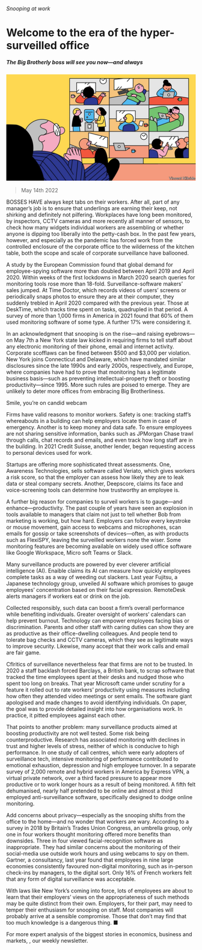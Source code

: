 ###### Snooping at work

# Welcome to the era of the hyper-surveilled office 

##### The Big Brotherly boss will see you now—and always 

![image](images/20220514_wbd001.jpg) 

> May 14th 2022 

BOSSES HAVE always kept tabs on their workers. After all, part of any manager’s job is to ensure that underlings are earning their keep, not shirking and definitely not pilfering. Workplaces have long been monitored, by inspectors, CCTV cameras and more recently all manner of sensors, to check how many widgets individual workers are assembling or whether anyone is dipping too liberally into the petty-cash box. In the past few years, however, and especially as the pandemic has forced work from the controlled enclosure of the corporate office to the wilderness of the kitchen table, both the scope and scale of corporate surveillance have ballooned.

A study by the European Commission found that global demand for employee-spying software more than doubled between April 2019 and April 2020. Within weeks of the first lockdowns in March 2020 search queries for monitoring tools rose more than 18-fold. Surveillance-software makers’ sales jumped. At Time Doctor, which records videos of users’ screens or periodically snaps photos to ensure they are at their computer, they suddenly trebled in April 2020 compared with the previous year. Those at DeskTime, which tracks time spent on tasks, quadrupled in that period. A survey of more than 1,000 firms in America in 2021 found that 60% of them used monitoring software of some type. A further 17% were considering it.


In an acknowledgment that snooping is on the rise—and raising eyebrows—on May 7th a New York state law kicked in requiring firms to tell staff about any electronic monitoring of their phone, email and internet activity. Corporate scofflaws can be fined between $500 and $3,000 per violation. New York joins Connecticut and Delaware, which have mandated similar disclosures since the late 1990s and early 2000s, respectively, and Europe, where companies have had to prove that monitoring has a legitimate business basis—such as preventing intellectual-property theft or boosting productivity—since 1995. More such rules are poised to emerge. They are unlikely to deter more offices from embracing Big Brotherliness.

Smile, you’re on candid webcam

Firms have valid reasons to monitor workers. Safety is one: tracking staff’s whereabouts in a building can help employers locate them in case of emergency. Another is to keep money and data safe. To ensure employees are not sharing sensitive information, banks such as JPMorgan Chase trawl through calls, chat records and emails, and even track how long staff are in the building. In 2021 Credit Suisse, another lender, began requesting access to personal devices used for work.

Startups are offering more sophisticated threat assessments. One, Awareness Technologies, sells software called Veriato, which gives workers a risk score, so that the employer can assess how likely they are to leak data or steal company secrets. Another, Deepscore, claims its face and voice-screening tools can determine how trustworthy an employee is.

A further big reason for companies to surveil workers is to gauge—and enhance—productivity. The past couple of years have seen an explosion in tools available to managers that claim not just to tell whether Bob from marketing is working, but how hard. Employers can follow every keystroke or mouse movement, gain access to webcams and microphones, scan emails for gossip or take screenshots of devices—often, as with products such as FlexiSPY, leaving the surveilled workers none the wiser. Some monitoring features are becoming available on widely used office software like Google Workspace, Micro soft Teams or Slack.

Many surveillance products are powered by ever cleverer artificial intelligence (AI). Enaible claims its AI can measure how quickly employees complete tasks as a way of weeding out slackers. Last year Fujitsu, a Japanese technology group, unveiled AI software which promises to gauge employees’ concentration based on their facial expression. RemoteDesk alerts managers if workers eat or drink on the job.

Collected responsibly, such data can boost a firm’s overall performance while benefiting individuals. Greater oversight of workers’ calendars can help prevent burnout. Technology can empower employees facing bias or discrimination. Parents and other staff with caring duties can show they are as productive as their office-dwelling colleagues. And people tend to tolerate bag checks and CCTV cameras, which they see as legitimate ways to improve security. Likewise, many accept that their work calls and email are fair game.

Cflritics of surveillance nevertheless fear that firms are not to be trusted. In 2020 a staff backlash forced Barclays, a British bank, to scrap software that tracked the time employees spent at their desks and nudged those who spent too long on breaks. That year Microsoft came under scrutiny for a feature it rolled out to rate workers’ productivity using measures including how often they attended video meetings or sent emails. The software giant apologised and made changes to avoid identifying individuals. On paper, the goal was to provide detailed insight into how organisations work. In practice, it pitted employees against each other.

That points to another problem: many surveillance products aimed at boosting productivity are not well tested. Some risk being counterproductive. Research has associated monitoring with declines in trust and higher levels of stress, neither of which is conducive to high performance. In one study of call centres, which were early adopters of surveillance tech, intensive monitoring of performance contributed to emotional exhaustion, depression and high employee turnover. In a separate survey of 2,000 remote and hybrid workers in America by Express VPN, a virtual private network, over a third faced pressure to appear more productive or to work longer hours as a result of being monitored. A fifth felt dehumanised, nearly half pretended to be online and almost a third employed anti-surveillance software, specifically designed to dodge online monitoring.

Add concerns about privacy—especially as the snooping shifts from the office to the home—and no wonder that workers are wary. According to a survey in 2018 by Britain’s Trades Union Congress, an umbrella group, only one in four workers thought monitoring offered more benefits than downsides. Three in four viewed facial-recognition software as inappropriate. They had similar concerns about the monitoring of their social-media use outside work hours and using webcams to spy on them. Gartner, a consultancy, last year found that employees in nine large economies consistently favoured non-digital monitoring, such as in-person check-ins by managers, to the digital sort. Only 16% of French workers felt that any form of digital surveillance was acceptable.

With laws like New York’s coming into force, lots of employees are about to learn that their employers’ views on the appropriateness of such methods may be quite distinct from their own. Employers, for their part, may need to temper their enthusiasm for snooping on staff. Most companies will probably arrive at a sensible compromise. Those that don’t may find that too much knowledge is a dangerous thing. ■

For more expert analysis of the biggest stories in economics, business and markets, , our weekly newsletter.

